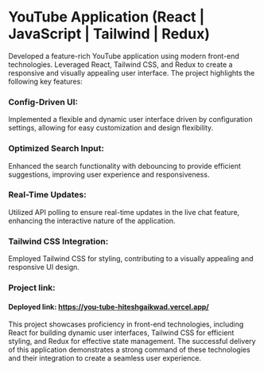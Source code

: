 # YouTube Application (React | JavaScript | Tailwind | Redux)

Developed a feature-rich YouTube application using modern front-end technologies. Leveraged React, Tailwind CSS, and Redux to create a responsive and visually appealing user interface. The project highlights the following key features:

### Config-Driven UI: 
Implemented a flexible and dynamic user interface driven by configuration settings, allowing for easy customization and design flexibility.

### Optimized Search Input:
Enhanced the search functionality with debouncing to provide efficient suggestions, improving user experience and responsiveness.

### Real-Time Updates:
Utilized API polling to ensure real-time updates in the live chat feature, enhancing the interactive nature of the application.

### Tailwind CSS Integration:
Employed Tailwind CSS for styling, contributing to a visually appealing and responsive UI design.

### Project link:
#### Deployed link: https://you-tube-hiteshgaikwad.vercel.app/

This project showcases proficiency in front-end technologies, including React for building dynamic user interfaces, Tailwind CSS for efficient styling, and Redux for effective state management. The successful delivery of this application demonstrates a strong command of these technologies and their integration to create a seamless user experience.
